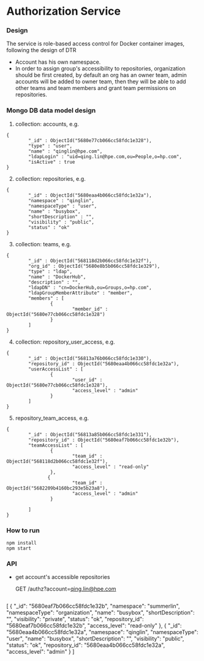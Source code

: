 # Authorization Service

### Design

The service is role-based access control for Docker container images, following the design of DTR

* Account has his own namespace.
* In order to assign group's accessibility to repositories, organization should be first created, by default an org has an owner team, admin accounts will be added to owner team, then they will be able to add other teams and team members and grant team permissions on repositories.

### Mongo DB data model design

1. collection: accounts, e.g.

```
{
        "_id" : ObjectId("5680e77cb066cc58fdc1e328"),
        "type" : "user",
        "name" : "qinglin@hpe.com",
        "ldapLogin" : "uid=qing.lin@hpe.com,ou=People,o=hp.com",
        "isActive" : true
}

```
2. collection: repositories, e.g.

```
{
        "_id" : ObjectId("5680eaa4b066cc58fdc1e32a"), 
        "namespace" : "qinglin", 
        "namespaceType" : "user",
        "name" : "busybox",
        "shortDescription" : "",
        "visibility" : "public",
        "status" : "ok"
} 
```

3. collection: teams, e.g.

```
{
        "_id" : ObjectId("568118d2b066cc58fdc1e32f"),
        "org_id" : ObjectId("5680e8b5b066cc58fdc1e329"),
        "type" : "ldap",
        "name" : "DockerHub",
        "description" : "",
        "ldapDN" : "cn=DockerHub,ou=Groups,o=hp.com",
        "ldapGroupMemberAttribute" : "member",
        "members" : [
                {
                        "member_id" : ObjectId("5680e77cb066cc58fdc1e328")
                }
        ]
}

```

4. collection: repository_user_access, e.g.

```
{
        "_id" : ObjectId("56813a76b066cc58fdc1e330"),
        "repository_id" : ObjectId("5680eaa4b066cc58fdc1e32a"),
        "userAccessList" : [
                {
                        "user_id" : ObjectId("5680e77cb066cc58fdc1e328"),
                        "access_level" : "admin"
                }
        ]
}
```

5. repository_team_access, e.g.

```
{
        "_id" : ObjectId("56813a85b066cc58fdc1e331"),
        "repository_id" : ObjectId("5680eaf7b066cc58fdc1e32b"),
        "teamAccessList" : [
                {
                        "team_id" : ObjectId("568118d2b066cc58fdc1e32f"),
                        "access_level" : "read-only"
                },
               {
                        "team_id" : ObjectId("5682209b4160bc293e5b23a8"),
                        "access_level" : "admin"
                }

        ]
}

```
### How to run 

```
npm install
npm start
```

### API

* get account's accessible repositories

  GET /authz?account=qing.lin@hpe.com

  ```
[
  {
    "_id": "5680eaf7b066cc58fdc1e32b",
    "namespace": "summerlin",
    "namespaceType": "organization",
    "name": "busybox",
    "shortDescription": "",
    "visibility": "private",
    "status": "ok",
    "repository_id": "5680eaf7b066cc58fdc1e32b",
    "access_level": "read-only"
  },
  {
    "_id": "5680eaa4b066cc58fdc1e32a",
    "namespace": "qinglin",
    "namespaceType": "user",
    "name": "busybox",
    "shortDescription": "",
    "visibility": "public",
    "status": "ok",
    "repository_id": "5680eaa4b066cc58fdc1e32a",
    "access_level": "admin"
  }
]
  ```